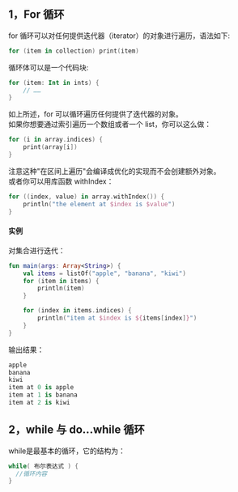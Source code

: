 ## 1，For 循环
for 循环可以对任何提供迭代器（iterator）的对象进行遍历，语法如下:
``` kotlin
for (item in collection) print(item)
```
循环体可以是一个代码块:
``` kotlin
for (item: Int in ints) {
    // ……
}
```
如上所述，for 可以循环遍历任何提供了迭代器的对象。<br>
如果你想要通过索引遍历一个数组或者一个 list，你可以这么做：
``` kotlin
for (i in array.indices) {
    print(array[i])
}
```
注意这种"在区间上遍历"会编译成优化的实现而不会创建额外对象。<br>
或者你可以用库函数 withIndex：
``` kotlin
for ((index, value) in array.withIndex()) {
    println("the element at $index is $value")
}
```
#### 实例
对集合进行迭代：
``` kotlin
fun main(args: Array<String>) {
    val items = listOf("apple", "banana", "kiwi")
    for (item in items) {
        println(item)
    }

    for (index in items.indices) {
        println("item at $index is ${items[index]}")
    }
}
```
输出结果：
``` kotlin
apple
banana
kiwi
item at 0 is apple
item at 1 is banana
item at 2 is kiwi
```

## 2，while 与 do...while 循环
while是最基本的循环，它的结构为：
``` kotlin
while( 布尔表达式 ) {
  //循环内容
}
```
